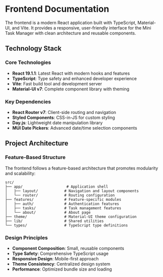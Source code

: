 # Frontend Documentation

The frontend is a modern React application built with TypeScript, Material-UI, and Vite. It provides a responsive, user-friendly interface for the Mini Task Manager with clean architecture and reusable components.

## Technology Stack

### Core Technologies
- **React 19.1.1**: Latest React with modern hooks and features
- **TypeScript**: Type safety and enhanced developer experience
- **Vite**: Fast build tool and development server
- **Material-UI v7**: Complete component library with theming

### Key Dependencies
- **React Router v7**: Client-side routing and navigation
- **Styled Components**: CSS-in-JS for custom styling
- **Day.js**: Lightweight date manipulation library
- **MUI Date Pickers**: Advanced date/time selection components

## Project Architecture

### Feature-Based Structure
The frontend follows a feature-based architecture that promotes modularity and scalability:

```
src/
├── app/                    # Application shell
│   ├── layout/            # Navigation and layout components
│   └── router/            # Routing configuration
├── features/              # Feature-specific modules
│   ├── auth/              # Authentication features
│   ├── tasks/             # Task management features
│   └── about/             # About page
├── theme/                 # Material-UI theme configuration
├── lib/                   # Shared utilities
└── types/                 # TypeScript type definitions
```

### Design Principles
- **Component Composition**: Small, reusable components
- **Type Safety**: Comprehensive TypeScript usage
- **Responsive Design**: Mobile-first approach
- **Theme Consistency**: Centralized design system
- **Performance**: Optimized bundle size and loading

